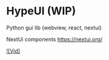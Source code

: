 # HypeUI (WIP)

Python gui lib (webview, react, nextui)

NextUi components
https://nextui.org/


[![Vid]]((https://raw.githubusercontent.com/username/repository/branch/path/to/video.mp4))
